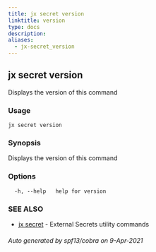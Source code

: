 ```yaml
---
title: jx secret version
linktitle: version
type: docs
description: 
aliases:
  - jx-secret_version
---
```


## jx secret version

Displays the version of this command

### Usage

```
jx secret version
```

### Synopsis

Displays the version of this command

### Options

```
  -h, --help   help for version
```

### SEE ALSO

* [jx secret](..)	 - External Secrets utility commands

###### Auto generated by spf13/cobra on 9-Apr-2021
